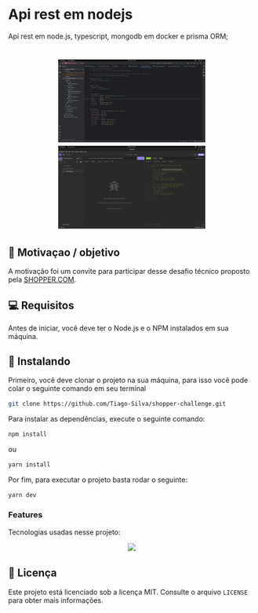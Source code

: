 # Api rest em nodejs
Api rest em node.js, typescript, mongodb em docker e prisma ORM;

<h1 align="center">
    <img src="./assets/tela01.png" width="300"/>
    <img src="./assets/tela02.png" width="300"/>
</h1>

## 🚀 Motivaçao / objetivo

A motivação foi um convite para participar desse desafio técnico proposto pela [SHOPPER.COM](https://landing.shopper.com.br/).

## 💻 Requisitos

Antes de iniciar, você deve ter o Node.js e o NPM instalados em sua máquina.

## 🚀 Instalando

Primeiro, você deve clonar o projeto na sua máquina, para isso você
pode colar o seguinte comando em seu terminal

```bash
git clone https://github.com/Tiago-Silva/shopper-challenge.git
```
Para instalar as dependências, execute o seguinte comando:

```bash
npm install
```
ou

```bash
yarn install
```

Por fim, para executar o projeto basta rodar o seguinte:

```bash
yarn dev
```

### Features

Tecnologias usadas nesse projeto:

<!-- Ícones de tecnologias. Você pode encontrar esses ícones em sites como https://simpleicons.org/ -->
<p align="center">
  <a href="https://skillicons.dev">
    <img src="https://skillicons.dev/icons?i=nodejs,typescript,git,github,linux,javascript,yarn,mongodb,docker,prisma" />
  </a>
</p>


## 📝 Licença

Este projeto está licenciado sob a licença MIT. Consulte o arquivo `LICENSE` para obter mais informações.
